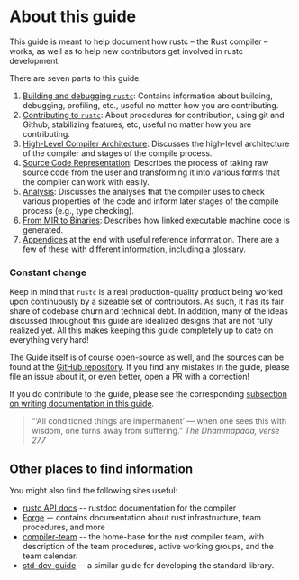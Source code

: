 # About this guide

This guide is meant to help document how rustc – the Rust compiler –
works, as well as to help new contributors get involved in rustc
development.

There are seven parts to this guide:

1. [Building and debugging `rustc`][p1]: Contains information about building, debugging,
   profiling, etc., useful no matter how you are contributing.
2. [Contributing to `rustc`][p2]:  About procedures for contribution, using git
   and Github, stabilizing features, etc, useful no matter how you are contributing.
3. [High-Level Compiler Architecture][p3]: Discusses the high-level
   architecture of the compiler and stages of the compile process.
4. [Source Code Representation][p4]: Describes the process of taking raw source code from the user and
   transforming it into various forms that the compiler can work with easily.
5. [Analysis][p5]: Discusses the analyses that the compiler uses to check various
   properties of the code and inform later stages of the compile process (e.g., type checking).
6. [From MIR to Binaries][p6]: Describes how linked executable machine code is generated.
7. [Appendices][p7] at the end with useful reference information. There are a
   few of these with different information, including a glossary.

[p1]: ./getting-started.md
[p2]: ./contributing.md
[p3]: ./part-2-intro.md
[p4]: ./part-3-intro.md
[p5]: ./part-4-intro.md
[p6]: ./part-5-intro.md
[p7]: ./appendix/background.md

### Constant change

Keep in mind that `rustc` is a real production-quality product being worked upon continuously by a
sizeable set of contributors.
As such, it has its fair share of codebase churn and technical debt.
In addition, many of the ideas discussed throughout this guide are idealized designs that are not
fully realized yet.
All this makes keeping this guide completely up to date on everything very hard!

The Guide itself is of course open-source as well, and the sources can be found at the
[GitHub repository].
If you find any mistakes in the guide, please file an issue about it, or even better, open a PR with
a correction!

If you do contribute to the guide, please see the corresponding
[subsection on writing documentation in this guide].

[subsection on writing documentation in this guide]: contributing.md#contributing-to-rustc-dev-guide

> “‘All conditioned things are impermanent’ — when one sees this with wisdom, one turns away from
> suffering.” _The Dhammapada, verse 277_

## Other places to find information

You might also find the following sites useful:

- [rustc API docs] -- rustdoc documentation for the compiler
- [Forge] -- contains documentation about rust infrastructure, team procedures, and more
- [compiler-team] -- the home-base for the rust compiler team, with description
  of the team procedures, active working groups, and the team calendar.
- [std-dev-guide] -- a similar guide for developing the standard library.

[GitHub repository]: https://github.com/rust-lang/rustc-dev-guide/
[rustc API docs]: https://doc.rust-lang.org/nightly/nightly-rustc/rustc_middle/
[Forge]: https://forge.rust-lang.org/
[compiler-team]: https://github.com/rust-lang/compiler-team/
[std-dev-guide]: https://std-dev-guide.rust-lang.org/
